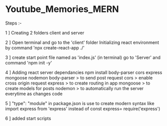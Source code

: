 # Youtube_Memories_MERN
Steps :-

1 ]
Creating 2 folders client and server

2 ]
Open terminal and go to the 'client' folder
Initializing react environment by command 
'npx create-react-app ./'

3 ]
create start point file named as 'index.js'
(in terminal) go to 'Server' and command 'npm init -y' 

4 ] 
Adding react server dependancies
npm install body-parser cors express mongoose nodemon
body-parser   > to send post request
cors          > enable cross origin request
express       > to create routing in app
mongoose      > to create models for posts
nodemon       > to automatically run the server everytime as changes code

5 ]
"type": "module" in package.json is use to create modern syntax 
like 
import express from 'express' 
instead of
const express= require('express')

6 ]
added start scripts